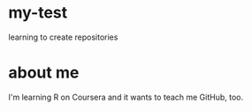 # my-test
learning to create repositories
# about me
I'm learning R on Coursera and it wants to teach me GitHub, too.

